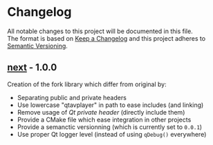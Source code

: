 # Changelog

All notable changes to this project will be documented in this file.  
The format is based on [Keep a Changelog] and this project adheres to [Semantic Versioning].

## [next] - 1.0.0
Creation of the fork library which differ from original by:
- Separating public and private headers
- Use lowercase "qtavplayer" in path to ease includes (and linking)
- Remove usage of _Qt private header_ (directly include them)
- Provide a CMake file which ease integration in other projects
- Provide a semanctic versionning (which is currently set to `0.0.1`)
- Use proper Qt logger level (instead of using `qDebug()` everywhere)

<!-- Links -->
[keep a changelog]: https://keepachangelog.com/en/1.0.0/
[semantic versioning]: https://semver.org/spec/v2.0.0.html

<!-- Versions -->
[next]: https://github.com/Author/Repository/compare/v0.0.2...HEAD
[0.0.2]: https://github.com/Author/Repository/compare/v0.0.1...v0.0.2
[0.0.1]: https://github.com/Author/Repository/releases/tag/v0.0.1